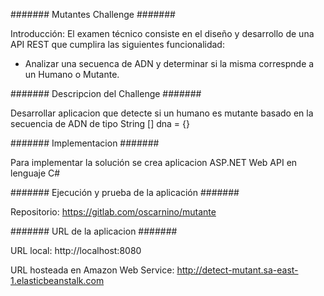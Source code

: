 ####### Mutantes Challenge #######

Introducción:
El examen técnico consiste en el diseño y desarrollo de una API REST que cumplira las siguientes funcionalidad:
 - Analizar una secuenca de ADN y determinar si la misma correspnde a un Humano o Mutante.


####### Descripcion del Challenge #######

Desarrollar aplicacion que detecte si un humano es mutante basado en la secuencia de ADN de tipo String [] dna = {}


####### Implementacion #######

Para implementar la solución se crea aplicacion ASP.NET Web API  en lenguaje C#

####### Ejecución y prueba de la aplicación #######

Repositorio: https://gitlab.com/oscarnino/mutante

####### URL de la aplicacion #######

URL local: http://localhost:8080

URL hosteada en Amazon Web Service: http://detect-mutant.sa-east-1.elasticbeanstalk.com


